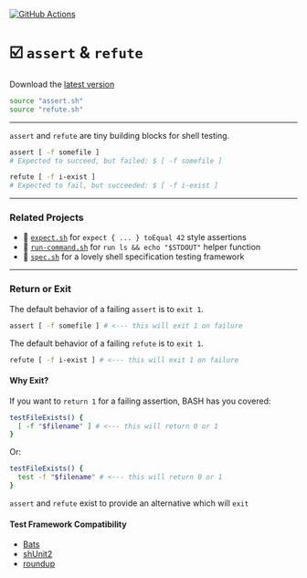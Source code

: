 [![GitHub Actions](https://img.shields.io/endpoint.svg?url=https%3A%2F%2Factions-badge.atrox.dev%2Fbx-sh%2Fassert.sh%2Fbadge&label=build&logo=none)](https://actions-badge.atrox.dev/bx-sh/assert.sh/goto)

# ☑️ `assert` & `refute`

Download the [latest version](https://github.com/bx-sh/assert.sh/archive/v0.2.1.tar.gz)

```sh
source "assert.sh"
source "refute.sh"
```

---

`assert` and `refute` are tiny building blocks for shell testing.


```sh
assert [ -f somefile ]
# Expected to succeed, but failed: $ [ -f somefile ]

refute [ -f i-exist ]
# Expected to fail, but succeeded: $ [ -f i-exist ]
```

---

### Related Projects

 - 🧐 [`expect.sh`](https://expectations.sh) for `expect { ... } toEqual 42` style assertions
 - 🚀 [`run-command.sh`](https://run-command.pages.sh) for `run ls && echo "$STDOUT"` helper function
 - 🔬 [`spec.sh`](https://specs.sh) for a lovely shell specification testing framework

---

### Return or Exit

The default behavior of a failing `assert` is to `exit 1`.

```sh
assert [ -f somefile ] # <--- this will exit 1 on failure
```

The default behavior of a failing `refute` is to `exit 1`.  

```sh
refute [ -f i-exist ] # <--- this will exit 1 on failure
```

#### Why Exit?

If you want to `return 1` for a failing assertion, BASH has you covered:

```sh
testFileExists() {
  [ -f "$filename" ] # <--- this will return 0 or 1
}
```

Or:

```sh
testFileExists() {
  test -f "$filename" # <--- this will return 0 or 1
}
```

`assert` and `refute` exist to provide an alternative which will `exit`

#### Test Framework Compatibility

- [Bats](https://github.com/bats-core/bats-core)
- [shUnit2](https://github.com/kward/shunit2/)
- [roundup](http://bmizerany.github.io/roundup/roundup.1.html)
